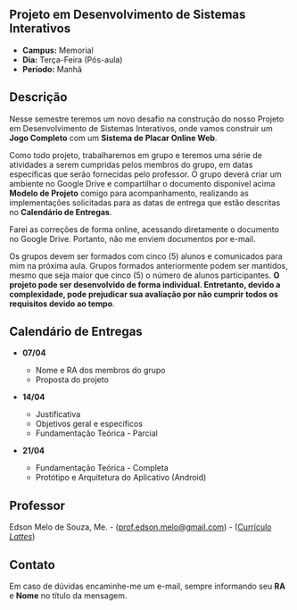 ## Projeto em Desenvolvimento de Sistemas Interativos
* **Campus:** Memorial
* **Dia:** Terça-Feira (Pós-aula)
* **Período:** Manhã

## Descrição
Nesse semestre teremos um novo desafio na construção do nosso Projeto em Desenvolvimento de Sistemas Interativos, onde vamos construir um **Jogo Completo** com um **Sistema de Placar Online Web**.

Como todo projeto, trabalharemos em grupo e teremos uma série de atividades a serem cumpridas pelos membros do grupo, em datas específicas que serão fornecidas pelo professor. O grupo deverá criar um ambiente no Google Drive e compartilhar o documento disponível acima **Modelo de Projeto** comigo para acompanhamento, realizando as implementações solicitadas para as datas de entrega que estão descritas no **Calendário de Entregas**. 

Farei as correções de forma online, acessando diretamente o documento no Google Drive. Portanto, não me enviem documentos por e-mail. 

Os grupos devem ser formados com cinco (5) alunos e comunicados para mim na próxima aula. Grupos formados anteriormente podem ser mantidos, mesmo que seja maior que cinco (5) o número de alunos participantes. **O projeto pode ser desenvolvido de forma individual. Entretanto, devido a complexidade, pode prejudicar sua avaliação por não cumprir todos os requisitos devido ao tempo**.

## Calendário de Entregas
* **07/04**
	+ Nome e RA dos membros do grupo
	+ Proposta do projeto

* **14/04**
	+ Justificativa
	+ Objetivos geral e específicos
	+ Fundamentação Teórica - Parcial

* **21/04**
	+ Fundamentação Teórica - Completa
	+ Protótipo e Arquitetura do Aplicativo (Android)

## Professor
Edson Melo de Souza, Me. - ([prof.edson.melo@gmail.com](mailto:prof.edson.melo@gmail.com)) - ([Currículo *Lattes*](http://lattes.cnpq.br/2641658716558510))

## Contato
Em caso de dúvidas encaminhe-me um e-mail, sempre informando seu **RA** e **Nome** no título da mensagem.